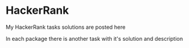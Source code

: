 # HackerRank
My HackerRank tasks solutions are posted here

In each package there is another task with it's solution and description
